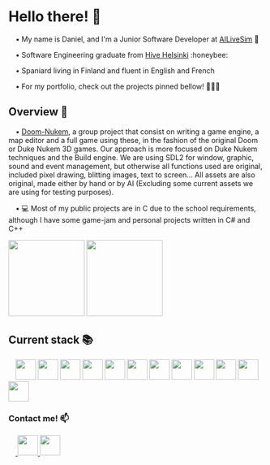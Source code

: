 <!--
Here are some ideas to get you started:

- 🔭 I’m currently working on ...
- 🌱 I’m currently learning ...
- 👯 I’m looking to collaborate on ...
- 🤔 I’m looking for help with ...
- 💬 Ask me about ...
- 📫 How to reach me: ...
- 😄 Pronouns: ...
- ⚡ Fun fact: ...
-->

<h1>Hello there! 👋</h1>
<p>&emsp;• My name is Daniel, and I'm a Junior Software Developer at <a href="https://www.ailivesim.com/">AILiveSim</a> 🤖 </p>
<p>&emsp;• Software Engineering graduate from <a href="https://www.hive.fi/">Hive Helsinki</a> :honeybee:</p>
<p>&emsp;• Spaniard living in Finland and fluent in English and French </p>
<p>&emsp;• For my portfolio, check out the projects pinned bellow! 📌📌📌 </p>

<h2>Overview 👀</h2>
<p>&emsp;• <a href="https://github.com/samuaaltonen/doom-nukem">Doom-Nukem</a>, a group project that consist on writing a game engine, a map editor and a full game using these, in the fashion of the original Doom or Duke Nukem 3D games. Our approach is more focused on Duke Nukem techniques and the Build engine. We are using SDL2 for window, graphic, sound and event management, but otherwise all functions used are original, included pixel drawing, blitting images, text to screen... All assets are also original, made either by hand or by AI (Excluding some current assets we are using for testing purposes).</p>
<p>&emsp;• 💻 Most of my public projects are in C due to the school requirements, although I have some game-jam and personal projects written in C# and C++</p>

<div>
  <img src="https://github-readme-stats.vercel.app/api?username=Danielmdc94&show_icons=true&theme=react" height="150px"/>
  <img src="https://github-readme-stats.vercel.app/api/top-langs/?username=Danielmdc94&show_icons=true&theme=react" height="150px"/>
</div>


<h2>Current stack 📚</h2>
<div>
  &emsp;<img src="https://cdn.jsdelivr.net/gh/devicons/devicon/icons/c/c-original.svg" height="40px" width="40px" />
  <img src="https://cdn.jsdelivr.net/gh/devicons/devicon/icons/csharp/csharp-original.svg" height="40px" width="40px" />
  <img src="https://cdn.jsdelivr.net/gh/devicons/devicon/icons/cplusplus/cplusplus-original.svg" height="40px" width="40px" />
  <img src="https://cdn.jsdelivr.net/gh/devicons/devicon/icons/sdl/sdl-original.svg" height="40px" width="40px" />
  <img src="https://www.sfml-dev.org/download/goodies/sfml-icon.svg" height="40px" width="40px" />
  <img src="https://cdn.jsdelivr.net/gh/devicons/devicon/icons/vim/vim-original.svg" height="40px" width="40px" />
  <img src="https://cdn.jsdelivr.net/gh/devicons/devicon/icons/git/git-plain-wordmark.svg" height="40px" width="40px" />
  <img src="https://cdn.jsdelivr.net/gh/devicons/devicon/icons/linux/linux-original.svg" height="40px" width="40px" />
  <img src="https://cdn.jsdelivr.net/gh/devicons/devicon/icons/ros/ros-original-wordmark.svg" height="40px" width="40px" />
  <img src="https://cdn.jsdelivr.net/gh/devicons/devicon/icons/blender/blender-original.svg" height="40px" width="40px" />
  <img src="https://cdn.jsdelivr.net/gh/devicons/devicon/icons/unity/unity-original.svg" height="40px" width="40px" />
  <img src="https://cdn.jsdelivr.net/gh/devicons/devicon/icons/unrealengine/unrealengine-original.svg" height="40px" width="40px" />
</div>


<h3>Contact me! 📫</h3>
<div>
  &emsp;<a href="mailto:danielmdc94@gmail.com">
    <img height="40px" width="40px" src="https://cdn-icons-png.flaticon.com/512/281/281769.png" />
  </a>   
  <a href="https://www.linkedin.com/in/daniel-palacio-gonz%C3%A1lez-25a918188/">
    <img src="https://cdn.jsdelivr.net/gh/devicons/devicon/icons/linkedin/linkedin-original.svg" height ="40px" width="40px"/>
  </a>
</div>
